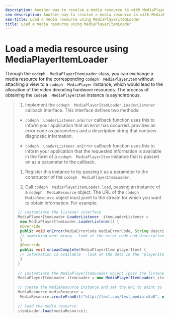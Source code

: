 ```yaml
---
description: Another way to resolve a media resource is with MediaPlayerItemLoader. This is useful when you want to obtain information about a particular media stream without instantiating a MediaPlayer instance.
seo-description: Another way to resolve a media resource is with MediaPlayerItemLoader. This is useful when you want to obtain information about a particular media stream without instantiating a MediaPlayer instance.
seo-title: Load a media resource using MediaPlayerItemLoader
title: Load a media resource using MediaPlayerItemLoader
---
```


# Load a media resource using MediaPlayerItemLoader

Through the `codeph  MediaPlayerItemLoader` class, you can exchange a media resource for the corresponding `codeph  MediaPlayerItem` without attaching a view to a `codeph  MediaPlayer` instance, which would lead to the allocation of the video decoding hardware resources. The process of obtaining the `codeph  MediaPlayerItem` instance is asynchronous.

>1. Implement the `codeph  MediaPlayerItemLoader.LoaderListener` callback interface.
>   This interface defines two methods:
>* `codeph  LoaderListener.onError` callback function
>  uses this to inform your application that an error has occurred.  provides an error code as parameters and a description string that contains diagnostic information.
>  
>  
>* `codeph  LoaderListener.onError` callback function
>  uses this to inform your application that the requested information is available in the form of a `codeph  MediaPlayerItem` instance that is passed on as a parameter to the callback.
>  
>  
>   
>   
>1. Register this instance to  by passing it as a parameter to the constructor of the `codeph  MediaPlayerItemLoader`.
>   
>1. Call `codeph  MediaPlayerItemLoader.load`, passing an instance of a `codeph  MediaResource` object.
>   The URL of the `codeph  MediaResource` object must point to the stream for which you want to obtain information. For example:
>   ```java
>   // instantiate the listener interface 
>   MediaPlayerItemLoader.LoaderListener _itemLoaderListener = 
>    new MediaPlayerItemLoader.LoaderListener() { 
>    @Override 
>    public void onError(MediaErrorCode mediaErrorCode, String description) { 
>    // something went wrong - look at the error code and description 
>    } 
>    @Override 
>    public void onLoadComplete(MediaPlayerItem playerItem) { 
>    // information is available - look at the data in the "playerItem" object 
>    } 
>   } 
>    
>   // instantiate the MediaPlayerItemLoader object (pass the listener as parameter) 
>   MediaPlayerItemLoader itemLoader = new MediaPlayerItemLoader(_itemLoaderListener); 
>    
>   // create the MediaResource instance and set the URL to point to the actual media stream 
>   MediaResource mediaResource = 
>    MediaResource.createFromUrl("http://test.com/test_media.m3u8", null); 
>    
>   // load the media resource 
>   itemLoader.load(mediaResource); 
>   
>   ```
>   
>   
>   
>   
